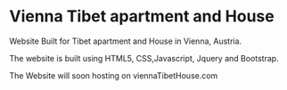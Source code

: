 # Vienna Tibet apartment and House
Website Built for Tibet apartment and House in Vienna, Austria. 

The website is built using HTML5, CSS,Javascript, Jquery and Bootstrap. 

The Website will soon hosting on viennaTibetHouse.com 
